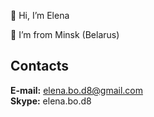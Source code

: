 👋 Hi, I’m Elena

👀 I’m from Minsk (Belarus)
## Contacts
**E-mail:** elena.bo.d8@gmail.com  
**Skype:** elena.bo.d8  

<!---
el-mouse/el-mouse is a ✨ special ✨ repository because its `README.md` (this file) appears on your GitHub profile.
You can click the Preview link to take a look at your changes.
--->
